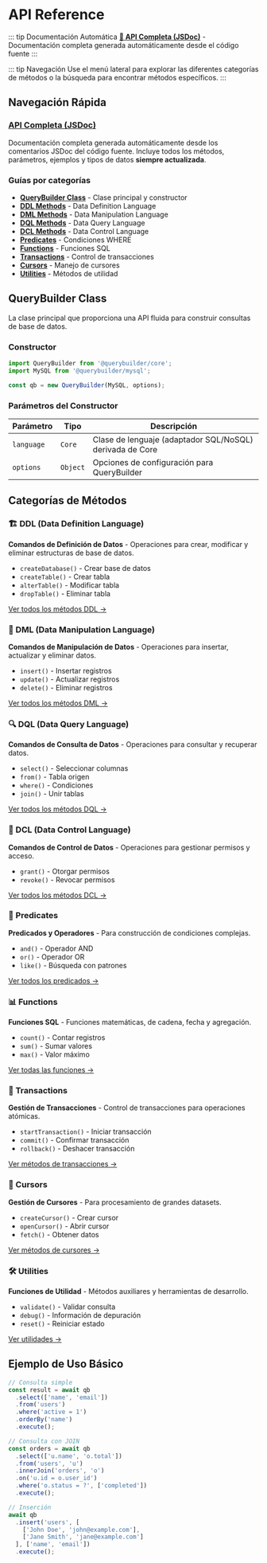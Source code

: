 # API Reference

::: tip Documentación Automática
**[📖 API Completa (JSDoc)](/api/generated)** - Documentación completa generada automáticamente desde el código fuente
:::

::: tip Navegación
Use el menú lateral para explorar las diferentes categorías de métodos o la búsqueda para encontrar métodos específicos.
:::

## Navegación Rápida

### [API Completa (JSDoc)](/api/generated)
Documentación completa generada automáticamente desde los comentarios JSDoc del código fuente. Incluye todos los métodos, parámetros, ejemplos y tipos de datos **siempre actualizada**.

### Guías por categorías
- **[QueryBuilder Class](/api/querybuilder)** - Clase principal y constructor  
- **[DDL Methods](/api/ddl)** - Data Definition Language
- **[DML Methods](/api/dml)** - Data Manipulation Language
- **[DQL Methods](/api/dql)** - Data Query Language
- **[DCL Methods](/api/dcl)** - Data Control Language
- **[Predicates](/api/predicates)** - Condiciones WHERE
- **[Functions](/api/functions)** - Funciones SQL
- **[Transactions](/api/transactions)** - Control de transacciones
- **[Cursors](/api/cursors)** - Manejo de cursores
- **[Utilities](/api/utilities)** - Métodos de utilidad

## QueryBuilder Class

La clase principal que proporciona una API fluida para construir consultas de base de datos.

### Constructor

```javascript
import QueryBuilder from '@querybuilder/core';
import MySQL from '@querybuilder/mysql';

const qb = new QueryBuilder(MySQL, options);
```

### Parámetros del Constructor

| Parámetro | Tipo | Descripción |
|-----------|------|-------------|
| `language` | `Core` | Clase de lenguaje (adaptador SQL/NoSQL) derivada de Core |
| `options` | `Object` | Opciones de configuración para QueryBuilder |

## Categorías de Métodos

### 🏗️ DDL (Data Definition Language)
**Comandos de Definición de Datos** - Operaciones para crear, modificar y eliminar estructuras de base de datos.

- `createDatabase()` - Crear base de datos
- `createTable()` - Crear tabla
- `alterTable()` - Modificar tabla
- `dropTable()` - Eliminar tabla

[Ver todos los métodos DDL →](/api/ddl)

### 📝 DML (Data Manipulation Language)  
**Comandos de Manipulación de Datos** - Operaciones para insertar, actualizar y eliminar datos.

- `insert()` - Insertar registros
- `update()` - Actualizar registros  
- `delete()` - Eliminar registros

[Ver todos los métodos DML →](/api/dml)

### 🔍 DQL (Data Query Language)
**Comandos de Consulta de Datos** - Operaciones para consultar y recuperar datos.

- `select()` - Seleccionar columnas
- `from()` - Tabla origen
- `where()` - Condiciones
- `join()` - Unir tablas

[Ver todos los métodos DQL →](/api/dql)

### 🔐 DCL (Data Control Language) 
**Comandos de Control de Datos** - Operaciones para gestionar permisos y acceso.

- `grant()` - Otorgar permisos
- `revoke()` - Revocar permisos

[Ver todos los métodos DCL →](/api/dcl)

### 🎯 Predicates
**Predicados y Operadores** - Para construcción de condiciones complejas.

- `and()` - Operador AND
- `or()` - Operador OR
- `like()` - Búsqueda con patrones

[Ver todos los predicados →](/api/predicates)

### 📊 Functions
**Funciones SQL** - Funciones matemáticas, de cadena, fecha y agregación.

- `count()` - Contar registros
- `sum()` - Sumar valores
- `max()` - Valor máximo

[Ver todas las funciones →](/api/functions)

### 🔄 Transactions
**Gestión de Transacciones** - Control de transacciones para operaciones atómicas.

- `startTransaction()` - Iniciar transacción
- `commit()` - Confirmar transacción
- `rollback()` - Deshacer transacción

[Ver métodos de transacciones →](/api/transactions)

### 📄 Cursors
**Gestión de Cursores** - Para procesamiento de grandes datasets.

- `createCursor()` - Crear cursor
- `openCursor()` - Abrir cursor
- `fetch()` - Obtener datos

[Ver métodos de cursores →](/api/cursors)

### 🛠️ Utilities
**Funciones de Utilidad** - Métodos auxiliares y herramientas de desarrollo.

- `validate()` - Validar consulta
- `debug()` - Información de depuración
- `reset()` - Reiniciar estado

[Ver utilidades →](/api/utilities)

## Ejemplo de Uso Básico

```javascript
// Consulta simple
const result = await qb
  .select(['name', 'email'])
  .from('users')
  .where('active = 1')
  .orderBy('name')
  .execute();

// Consulta con JOIN
const orders = await qb
  .select(['u.name', 'o.total'])
  .from('users', 'u')
  .innerJoin('orders', 'o')
  .on('u.id = o.user_id')
  .where('o.status = ?', ['completed'])
  .execute();

// Inserción
await qb
  .insert('users', [
    ['John Doe', 'john@example.com'],
    ['Jane Smith', 'jane@example.com']
  ], ['name', 'email'])
  .execute();
```